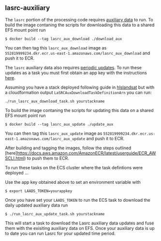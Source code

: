 ## lasrc-auxiliary
The `lasrc` portion of the  processing code requires [auxiliary data](https://github.com/developmentseed/espa-surface-reflectance/tree/master/lasrc#downloads) to run.  To build the image contaning the scripts for downloading this data to a shared EFS mount point run

```shell
$ docker build --tag lasrc_aux_download ./download_aux
```
You can then tag this `lasrc_aux_download` image as `552819999234.dkr.ecr.us-east-1.amazonaws.com/lasrc_aux_download` and push it to ECR.

The `lasrc` auxiliary data also requires [periodic updates](https://github.com/developmentseed/espa-surface-reflectance/tree/master/lasrc#auxiliary-data-updates). To run these updates as a task you must first obtain an app key with the instructions [here](https://ladsweb.modaps.eosdis.nasa.gov/tools-and-services/data-download-scripts/#appkeys).

Assuming you have a stack deployed following guide in
[hlslandsat](https://github.com/developmentseed/hlslandsat) but with a cloudformation output `LaSRCAuxDownloadTaskDefinitionArn` you can run:

```shell
./run_lasrc_aux_download_task.sh yourstackname
```

To build the image contaning the scripts for updating this data on a shared EFS mount point run

```shell
$ docker build --tag lasrc_aux_update ./update_aux
```
You can then tag this `lasrc_aux_update` image as `552819999234.dkr.ecr.us-east-1.amazonaws.com/lasrc_aux_update` and push it to ECR.

After building and tagging the images, follow the steps outlined [here]https://docs.aws.amazon.com/AmazonECR/latest/userguide/ECR_AWSCLI.html) to push them to ECR.

To run these tasks on the ECS cluster where the task defintions were deployed ...

Use the app key obtained above to set an environment variable with
```shell
$ export LAADS_TOKEN=yourappkey
```

Once you have set your `LAADS_TOKEN` to run the ECS task to download the daily updated auxiliary data run
```shell
$ ./run_lasrc_aux_update_task.sh yourstackname
```
This will start a task to download the Lasrc auxiliary data updates and fuse them with the exisiting auxiliary data on EFS.  Once your auxiliary data is up to date you can run Lasrc for your updated time period.
